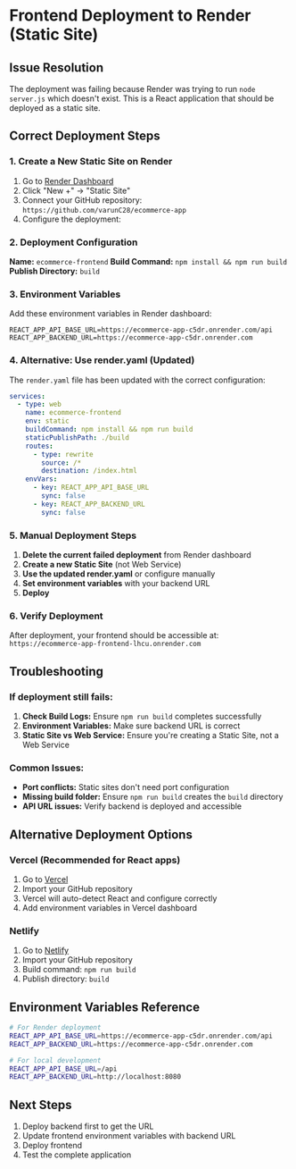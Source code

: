 # Frontend Deployment to Render (Static Site)

## Issue Resolution

The deployment was failing because Render was trying to run `node server.js` which doesn't exist. This is a React application that should be deployed as a static site.

## Correct Deployment Steps

### 1. Create a New Static Site on Render

1. Go to [Render Dashboard](https://dashboard.render.com/)
2. Click "New +" → "Static Site"
3. Connect your GitHub repository: `https://github.com/varunC28/ecommerce-app`
4. Configure the deployment:

### 2. Deployment Configuration

**Name:** `ecommerce-frontend`
**Build Command:** `npm install && npm run build`
**Publish Directory:** `build`

### 3. Environment Variables

Add these environment variables in Render dashboard:

```
REACT_APP_API_BASE_URL=https://ecommerce-app-c5dr.onrender.com/api
REACT_APP_BACKEND_URL=https://ecommerce-app-c5dr.onrender.com
```

### 4. Alternative: Use render.yaml (Updated)

The `render.yaml` file has been updated with the correct configuration:

```yaml
services:
  - type: web
    name: ecommerce-frontend
    env: static
    buildCommand: npm install && npm run build
    staticPublishPath: ./build
    routes:
      - type: rewrite
        source: /*
        destination: /index.html
    envVars:
      - key: REACT_APP_API_BASE_URL
        sync: false
      - key: REACT_APP_BACKEND_URL
        sync: false
```

### 5. Manual Deployment Steps

1. **Delete the current failed deployment** from Render dashboard
2. **Create a new Static Site** (not Web Service)
3. **Use the updated render.yaml** or configure manually
4. **Set environment variables** with your backend URL
5. **Deploy**

### 6. Verify Deployment

After deployment, your frontend should be accessible at:
`https://ecommerce-app-frontend-lhcu.onrender.com`

## Troubleshooting

### If deployment still fails:

1. **Check Build Logs:** Ensure `npm run build` completes successfully
2. **Environment Variables:** Make sure backend URL is correct
3. **Static Site vs Web Service:** Ensure you're creating a Static Site, not a Web Service

### Common Issues:

- **Port conflicts:** Static sites don't need port configuration
- **Missing build folder:** Ensure `npm run build` creates the `build` directory
- **API URL issues:** Verify backend is deployed and accessible

## Alternative Deployment Options

### Vercel (Recommended for React apps)

1. Go to [Vercel](https://vercel.com)
2. Import your GitHub repository
3. Vercel will auto-detect React and configure correctly
4. Add environment variables in Vercel dashboard

### Netlify

1. Go to [Netlify](https://netlify.com)
2. Import your GitHub repository
3. Build command: `npm run build`
4. Publish directory: `build`

## Environment Variables Reference

```bash
# For Render deployment
REACT_APP_API_BASE_URL=https://ecommerce-app-c5dr.onrender.com/api
REACT_APP_BACKEND_URL=https://ecommerce-app-c5dr.onrender.com

# For local development
REACT_APP_API_BASE_URL=/api
REACT_APP_BACKEND_URL=http://localhost:8080
```

## Next Steps

1. Deploy backend first to get the URL
2. Update frontend environment variables with backend URL
3. Deploy frontend
4. Test the complete application 